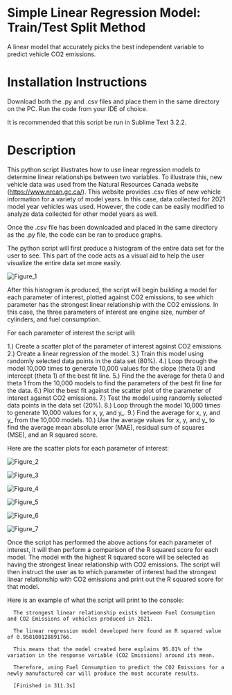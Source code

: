 # Simple Linear Regression Model: Train/Test Split Method
A linear model that accurately picks the best independent variable to predict vehicle CO2 emissions.

# Installation Instructions
Download both the .py and .csv files and place them in the same directory on the PC. Run the code from your IDE of choice.

It is recommended that this script be run in Sublime Text 3.2.2. 

# Description
This python script illustrates how to use linear regression models to determine linear relationships between two variables. To illustrate this, new vehicle data was used from the Natural Resources Canada website (https://www.nrcan.gc.ca/). This website provides .csv files of new vehicle information for a variety of model years. In this case, data collected for 2021 model year vehicles was used. However, the code can be easily modified to analyze data collected for other model years as well.

Once the .csv file has been downloaded and placed in the same directory as the .py file, the code can be ran to produce graphs. 

The python script will first produce a histogram of the entire data set for the user to see. This part of the code acts as a visual aid to help the user visualize the entire data set more easily.


   ![Figure_1](https://user-images.githubusercontent.com/83550613/119499749-a2a70e80-bd2c-11eb-89c4-2328489861e9.png)


After this histogram is produced, the script will begin building a model for each parameter of interest, plotted against CO2 emissions, to see which parameter has the strongest linear relationship with the CO2 emissions. In this case, the three parameters of interest are engine size, number of cylinders, and fuel consumption. 

For each parameter of interest the script will:

1.) Create a scatter plot of the parameter of interest against CO2 emissions.
2.) Create a linear regression of the model.
3.) Train this model using randomly selected data points in the data set (80%). 
4.) Loop through the model 10,000 times to generate 10,000 values for the slope (theta 0) and intercept (theta 1) of the best fit line.
5.) Find the the average for theta 0 and theta 1 from the 10,000 models to find the parameters of the best fit line for the data.
6.) Plot the best fit against the scatter plot of the parameter of interest against CO2 emissions. 
7.) Test the model using randomly selected data points in the data set (20%).
8.) Loop through the model 10,000 times to generate 10,000 values for x, y, and y_.
9.) Find the average for x, y, and y_ from the 10,000 models. 
10.) Use the average values for x, y, and y_ to find the average mean absolute error (MAE), residual sum of squares (MSE), and an R squared score.

Here are the scatter plots for each parameter of interest:


   ![Figure_2](https://user-images.githubusercontent.com/83550613/119589554-a5d7e400-bd98-11eb-8a8e-2d1a17aa3d98.png)
	 
	 
   ![Figure_3](https://user-images.githubusercontent.com/83550613/119589582-b12b0f80-bd98-11eb-8b89-dbcb545c959b.png)
	 
	 
   ![Figure_4](https://user-images.githubusercontent.com/83550613/119589587-b2f4d300-bd98-11eb-87a2-035b1b9c2d48.png)
	 
	 
   ![Figure_5](https://user-images.githubusercontent.com/83550613/119589592-b4be9680-bd98-11eb-8478-99d7e2344951.png)
	 
	 
   ![Figure_6](https://user-images.githubusercontent.com/83550613/119589593-b6885a00-bd98-11eb-8e31-7d783decf391.png)
	 
	 
   ![Figure_7](https://user-images.githubusercontent.com/83550613/119589597-b8eab400-bd98-11eb-8a21-4582ff054e6b.png)


Once the script has performed the above actions for each parameter of interest, it will then perform a comparison of the R squared score for each model. The model with the highest R squared score will be selected as having the strongest linear relationship with CO2 emissions. The script will then instruct the user as to which parameter of interest had the strongest linear relationship with CO2 emissions and print out the R squared score for that model. 

Here is an example of what the script will print to the console:

      The strongest linear relationship exists between Fuel Consumption and CO2 Emissions of vehicles produced in 2021.

      The linear regression model developed here found an R squared value of 0.958100128891766.

      This means that the model created here explains 95.81% of the variation in the response variable (CO2 Emissions) around its mean.

      Therefore, using Fuel Consumption to predict the CO2 Emissions for a newly manufactured car will produce the most accurate results. 

      [Finished in 311.3s]
      

